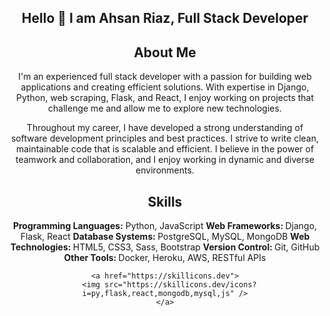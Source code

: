 <div align="center">
  <h2> Hello 👋 I am Ahsan Riaz, Full Stack Developer</h2>
  <h2>About Me</h2>
  <p>I'm an experienced full stack developer with a passion for building web applications and creating efficient solutions. With expertise in Django, Python, web scraping, Flask, and React, I enjoy working on projects that challenge me and allow me to explore new technologies.</p>
  <p>Throughout my career, I have developed a strong understanding of software development principles and best practices. I strive to write clean, maintainable code that is scalable and efficient. I believe in the power of teamwork and collaboration, and I enjoy working in dynamic and diverse environments.</p>

  <h2>Skills</h2>
  <p align="center">
  
  <strong>Programming Languages:</strong> Python, JavaScript
    <strong>Web Frameworks: </strong> Django, Flask, React
    <strong>Database Systems: </strong> PostgreSQL, MySQL, MongoDB
    <strong>Web Technologies: </strong> HTML5, CSS3, Sass, Bootstrap
    <strong>Version Control: </strong> Git, GitHub
    <strong>Other Tools: </strong> Docker, Heroku, AWS, RESTful APIs
  
    <a href="https://skillicons.dev">
      <img src="https://skillicons.dev/icons?i=py,flask,react,mongodb,mysql,js" />
    </a>
  </p>
</div>

<!--
**MindrindAhsan/MindrindAhsan** is a ✨ _special_ ✨ repository because its `README.md` (this file) appears on your GitHub profile.

Here are some ideas to get you started:

- 🔭 I’m currently working on ...
- 🌱 I’m currently learning ...
- 👯 I’m looking to collaborate on ...
- 🤔 I’m looking for help with ...
- 💬 Ask me about ...
- 📫 How to reach me: ...
- 😄 Pronouns: ...
- ⚡ Fun fact: ...
-->
